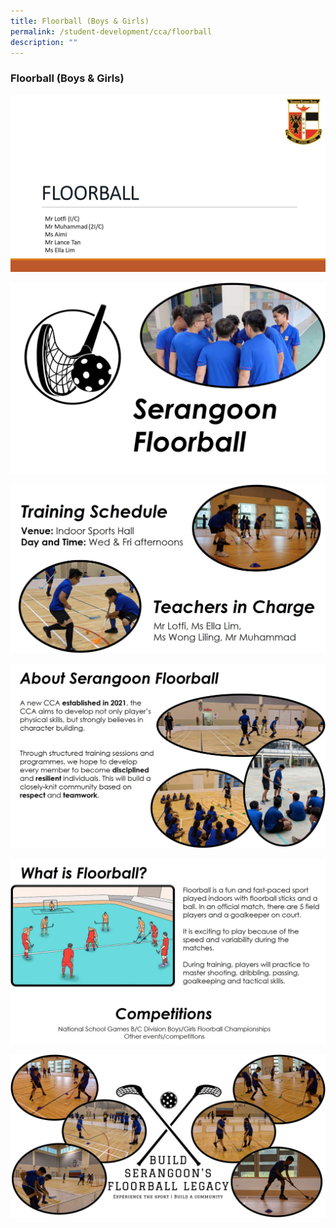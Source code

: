 ```yaml
---
title: Floorball (Boys & Girls)
permalink: /student-development/cca/floorball
description: ""
---
```

### Floorball (Boys & Girls)

![](/images/Floorball001.jpg)

![](/images/Picture1.jpg)

![](/images/Picture2.jpg)

![](/images/Picture3.jpg)

![](/images/Picture4.jpg)

![](/images/Picture5.jpg)